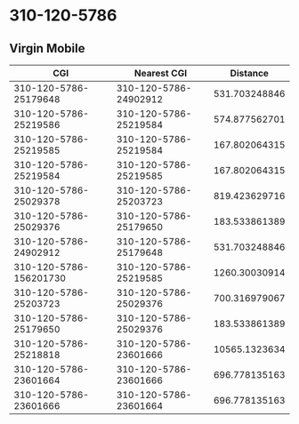 # 310-120-5786
## Virgin Mobile


| CGI | Nearest CGI | Distance |
|-----|-------------|----------|
| 310-120-5786-25179648 | 310-120-5786-24902912 | 531.703248846 |
| 310-120-5786-25219586 | 310-120-5786-25219584 | 574.877562701 |
| 310-120-5786-25219585 | 310-120-5786-25219584 | 167.802064315 |
| 310-120-5786-25219584 | 310-120-5786-25219585 | 167.802064315 |
| 310-120-5786-25029378 | 310-120-5786-25203723 | 819.423629716 |
| 310-120-5786-25029376 | 310-120-5786-25179650 | 183.533861389 |
| 310-120-5786-24902912 | 310-120-5786-25179648 | 531.703248846 |
| 310-120-5786-156201730 | 310-120-5786-25219585 | 1260.30030914 |
| 310-120-5786-25203723 | 310-120-5786-25029376 | 700.316979067 |
| 310-120-5786-25179650 | 310-120-5786-25029376 | 183.533861389 |
| 310-120-5786-25218818 | 310-120-5786-23601666 | 10565.1323634 |
| 310-120-5786-23601664 | 310-120-5786-23601666 | 696.778135163 |
| 310-120-5786-23601666 | 310-120-5786-23601664 | 696.778135163 |
